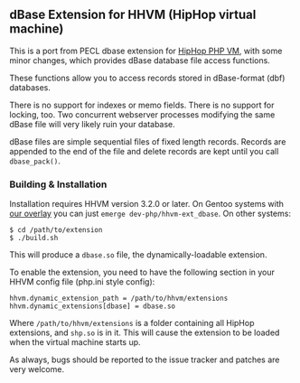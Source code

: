 ## dBase Extension for HHVM (HipHop virtual machine)

This is a port from PECL dbase extension for [HipHop PHP VM][fb-hphp], with
some minor changes, which provides dBase database file access functions.

These functions allow you to access records stored 
in dBase-format (dbf) databases.

There is no support for indexes or memo fields. 
There is no support for locking, too. 
Two concurrent webserver processes modifying the 
same dBase file will very likely ruin your database.

dBase files are simple sequential files of fixed length records. 
Records are appended to the end of the file and delete records 
are kept until you call `dbase_pack()`.

### Building & Installation

Installation requires HHVM version 3.2.0 or later. On Gentoo systems with 
[our overlay](https://github.com/skyfms/portage-overlay) you can just 
`emerge dev-php/hhvm-ext_dbase`. On other systems:

~~~
$ cd /path/to/extension
$ ./build.sh
~~~

This will produce a `dbase.so` file, the dynamically-loadable extension.

To enable the extension, you need to have the following section in your HHVM
config file (php.ini style config):

~~~
hhvm.dynamic_extension_path = /path/to/hhvm/extensions
hhvm.dynamic_extensions[dbase] = dbase.so
~~~

Where `/path/to/hhvm/extensions` is a folder containing all HipHop extensions,
and `shp.so` is in it. This will cause the extension to be loaded when the
virtual machine starts up.

As always, bugs should be reported to the issue tracker and patches are very
welcome.

[fb-hphp]: https://github.com/facebook/hhvm "HipHop PHP"
[fb-wiki]: https://github.com/facebook/hhvm/wiki "HipHop Wiki"

